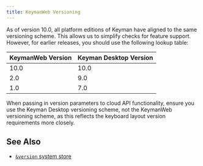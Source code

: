 ```yaml
---
title: KeymanWeb Versioning
---
```


As of version 10.0, all platform editions of Keyman have aligned to the same versioning scheme. This allows us to simplify checks for feature support. However, for earlier releases, you should use the following lookup table:


| KeymanWeb Version | Keyman Desktop Version |
| --- | --- |
| 10.0 | 10.0 |
| 2.0 | 9.0 |
| 1.0 | 7.0 |

When passing in version parameters to cloud API functionality, ensure you use the Keyman Desktop versioning scheme, not the KeymanWeb versioning scheme, as this reflects the keyboard layout version requirements more closely.

## See Also

*   [`&version` system store](/developer/language/reference/version)
